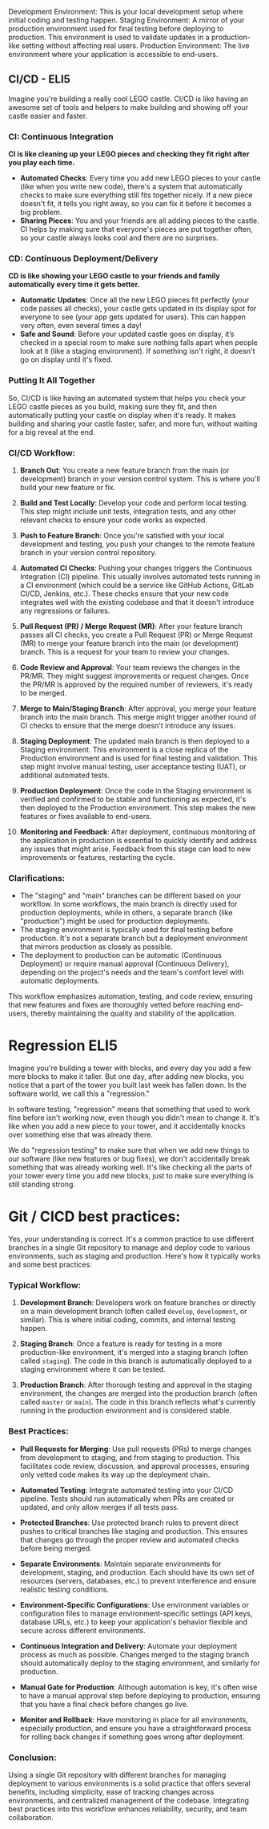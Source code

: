 


Development Environment: This is your local development setup where initial coding and testing happen.
Staging Environment: A mirror of your production environment used for final testing before deploying to production. This environment is used to validate updates in a production-like setting without affecting real users.
Production Environment: The live environment where your application is accessible to end-users.


## CI/CD - ELI5
Imagine you're building a really cool LEGO castle. CI/CD is like having an awesome set of tools and helpers to make building and showing off your castle easier and faster.

### CI: Continuous Integration

**CI is like cleaning up your LEGO pieces and checking they fit right after you play each time.**

- **Automated Checks**: Every time you add new LEGO pieces to your castle (like when you write new code), there's a system that automatically checks to make sure everything still fits together nicely. If a new piece doesn't fit, it tells you right away, so you can fix it before it becomes a big problem.
- **Sharing Pieces**: You and your friends are all adding pieces to the castle. CI helps by making sure that everyone's pieces are put together often, so your castle always looks cool and there are no surprises.

### CD: Continuous Deployment/Delivery

**CD is like showing your LEGO castle to your friends and family automatically every time it gets better.**

- **Automatic Updates**: Once all the new LEGO pieces fit perfectly (your code passes all checks), your castle gets updated in its display spot for everyone to see (your app gets updated for users). This can happen very often, even several times a day!
- **Safe and Sound**: Before your updated castle goes on display, it’s checked in a special room to make sure nothing falls apart when people look at it (like a staging environment). If something isn't right, it doesn't go on display until it's fixed.

### Putting It All Together

So, CI/CD is like having an automated system that helps you check your LEGO castle pieces as you build, making sure they fit, and then automatically putting your castle on display when it's ready. It makes building and sharing your castle faster, safer, and more fun, without waiting for a big reveal at the end.



### CI/CD Workflow:

1. **Branch Out**: You create a new feature branch from the main (or development) branch in your version control system. This is where you'll build your new feature or fix.

2. **Build and Test Locally**: Develop your code and perform local testing. This step might include unit tests, integration tests, and any other relevant checks to ensure your code works as expected.

3. **Push to Feature Branch**: Once you're satisfied with your local development and testing, you push your changes to the remote feature branch in your version control repository.

4. **Automated CI Checks**: Pushing your changes triggers the Continuous Integration (CI) pipeline. This usually involves automated tests running in a CI environment (which could be a service like GitHub Actions, GitLab CI/CD, Jenkins, etc.). These checks ensure that your new code integrates well with the existing codebase and that it doesn't introduce any regressions or failures.

5. **Pull Request (PR) / Merge Request (MR)**: After your feature branch passes all CI checks, you create a Pull Request (PR) or Merge Request (MR) to merge your feature branch into the main (or development) branch. This is a request for your team to review your changes.

6. **Code Review and Approval**: Your team reviews the changes in the PR/MR. They might suggest improvements or request changes. Once the PR/MR is approved by the required number of reviewers, it's ready to be merged.

7. **Merge to Main/Staging Branch**: After approval, you merge your feature branch into the main branch. This merge might trigger another round of CI checks to ensure that the merge doesn't introduce any issues.

8. **Staging Deployment**: The updated main branch is then deployed to a Staging environment. This environment is a close replica of the Production environment and is used for final testing and validation. This step might involve manual testing, user acceptance testing (UAT), or additional automated tests.

9. **Production Deployment**: Once the code in the Staging environment is verified and confirmed to be stable and functioning as expected, it's then deployed to the Production environment. This step makes the new features or fixes available to end-users.

10. **Monitoring and Feedback**: After deployment, continuous monitoring of the application in production is essential to quickly identify and address any issues that might arise. Feedback from this stage can lead to new improvements or features, restarting the cycle.

### Clarifications:

- The "staging" and "main" branches can be different based on your workflow. In some workflows, the main branch is directly used for production deployments, while in others, a separate branch (like "production") might be used for production deployments.
- The staging environment is typically used for final testing before production. It's not a separate branch but a deployment environment that mirrors production as closely as possible.
- The deployment to production can be automatic (Continuous Deployment) or require manual approval (Continuous Delivery), depending on the project's needs and the team's comfort level with automatic deployments.

This workflow emphasizes automation, testing, and code review, ensuring that new features and fixes are thoroughly vetted before reaching end-users, thereby maintaining the quality and stability of the application.



# Regression ELI5
Imagine you're building a tower with blocks, and every day you add a few more blocks to make it taller. But one day, after adding new blocks, you notice that a part of the tower you built last week has fallen down. In the software world, we call this a "regression."

In software testing, "regression" means that something that used to work fine before isn't working now, even though you didn't mean to change it. It's like when you add a new piece to your tower, and it accidentally knocks over something else that was already there.

We do "regression testing" to make sure that when we add new things to our software (like new features or bug fixes), we don't accidentally break something that was already working well. It's like checking all the parts of your tower every time you add new blocks, just to make sure everything is still standing strong.






# Git / CICD best practices:
Yes, your understanding is correct. It's a common practice to use different branches in a single Git repository to manage and deploy code to various environments, such as staging and production. Here's how it typically works and some best practices:

### Typical Workflow:

1. **Development Branch**: Developers work on feature branches or directly on a main development branch (often called `develop`, `development`, or similar). This is where initial coding, commits, and internal testing happen.

2. **Staging Branch**: Once a feature is ready for testing in a more production-like environment, it's merged into a staging branch (often called `staging`). The code in this branch is automatically deployed to a staging environment where it can be tested.

3. **Production Branch**: After thorough testing and approval in the staging environment, the changes are merged into the production branch (often called `master` or `main`). The code in this branch reflects what's currently running in the production environment and is considered stable.

### Best Practices:

- **Pull Requests for Merging**: Use pull requests (PRs) to merge changes from development to staging, and from staging to production. This facilitates code review, discussion, and approval processes, ensuring only vetted code makes its way up the deployment chain.

- **Automated Testing**: Integrate automated testing into your CI/CD pipeline. Tests should run automatically when PRs are created or updated, and only allow merges if all tests pass.

- **Protected Branches**: Use protected branch rules to prevent direct pushes to critical branches like staging and production. This ensures that changes go through the proper review and automated checks before being merged.

- **Separate Environments**: Maintain separate environments for development, staging, and production. Each should have its own set of resources (servers, databases, etc.) to prevent interference and ensure realistic testing conditions.

- **Environment-Specific Configurations**: Use environment variables or configuration files to manage environment-specific settings (API keys, database URLs, etc.) to keep your application's behavior flexible and secure across different environments.

- **Continuous Integration and Delivery**: Automate your deployment process as much as possible. Changes merged to the staging branch should automatically deploy to the staging environment, and similarly for production.

- **Manual Gate for Production**: Although automation is key, it's often wise to have a manual approval step before deploying to production, ensuring that you have a final check before changes go live.

- **Monitor and Rollback**: Have monitoring in place for all environments, especially production, and ensure you have a straightforward process for rolling back changes if something goes wrong after deployment.

### Conclusion:

Using a single Git repository with different branches for managing deployment to various environments is a solid practice that offers several benefits, including simplicity, ease of tracking changes across environments, and centralized management of the codebase. Integrating best practices into this workflow enhances reliability, security, and team collaboration.